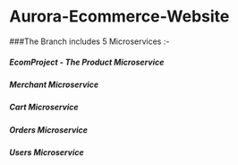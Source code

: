 # Aurora-Ecommerce-Website

###The Branch includes 5 Microservices :-
##### EcomProject - The Product Microservice
##### Merchant Microservice
##### Cart Microservice
##### Orders Microservice
##### Users Microservice
